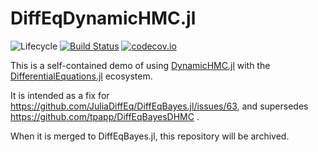 # DiffEqDynamicHMC.jl

![Lifecycle](https://img.shields.io/badge/lifecycle-experimental-orange.svg)<!--
![Lifecycle](https://img.shields.io/badge/lifecycle-maturing-blue.svg)
![Lifecycle](https://img.shields.io/badge/lifecycle-stable-green.svg)
![Lifecycle](https://img.shields.io/badge/lifecycle-retired-orange.svg)
![Lifecycle](https://img.shields.io/badge/lifecycle-archived-red.svg)
![Lifecycle](https://img.shields.io/badge/lifecycle-dormant-blue.svg) -->
[![Build Status](https://travis-ci.com/tpapp/DiffEqDynamicHMC.jl.svg?branch=master)](https://travis-ci.com/tpapp/DiffEqDynamicHMC.jl)
[![codecov.io](http://codecov.io/github/tpapp/DiffEqDynamicHMC.jl/coverage.svg?branch=master)](http://codecov.io/github/tpapp/DiffEqDynamicHMC.jl?branch=master)

This is a self-contained demo of using [DynamicHMC.jl](https://github.com/tpapp/DynamicHMC.jl) with the [DifferentialEquations.jl](https://github.com/JuliaDiffEq/DifferentialEquations.jl) ecosystem.

It is intended as a fix for
https://github.com/JuliaDiffEq/DiffEqBayes.jl/issues/63, and supersedes https://github.com/tpapp/DiffEqBayesDHMC .

When it is merged to DiffEqBayes.jl, this repository will be archived.
